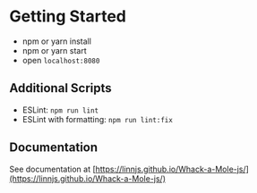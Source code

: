# Getting Started
- npm or yarn install
- npm or yarn start
- open `localhost:8080`

## Additional Scripts
- ESLint: `npm run lint`
- ESLint with formatting: `npm run lint:fix`

## Documentation
See documentation at [https://linnjs.github.io/Whack-a-Mole-js/](https://linnjs.github.io/Whack-a-Mole-js/)
